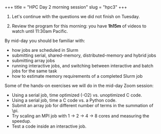+++
title = "HPC Day 2 morning session"
slug = "hpc3"
+++

1. Let's continue with the questions we did not finish on Tuesday.

<!-- here paste the answered questions from Tuesday -->

2. Review the program for this morning: you have **1h15m** of videos to watch until 11:30am Pacific.

By mid-day you should be familiar with:

- how jobs are scheduled in Slurm
- submitting serial, shared-memory, distributed-memory and hybrid jobs
- submitting array jobs
- running interactive jobs, and switching between interactive and batch jobs for the same task
- how to estimate memory requirements of a completed Slurm job

Some of the hands-on exercises we will do in the mid-day Zoom session:

- Using a serial job, time optimized (-O2) vs. unoptimized C code.
- Using a serial job, time a C code vs. a Python code.
- Submit an array job for different number of terms in the summation of \pi.
- Try scaling an MPI job with 1 -> 2 -> 4 -> 8 cores and measuring the speedup.
- Test a code inside an interactive job.

<!-- - Edit a remote file in nano or vi or emacs. -->
<!-- - Try to understand what the default GNU compiler module does: run `module show` on it, print `PATH` -->
<!--   variable, locate the GNU C compiler. -->
<!-- - Check if your favourite research software is installed on the cluster. -->
<!-- - Write a makefile from scratch. -->
<!-- - Try left+right or upper+lower split panes in tmux on the cluster. -->
